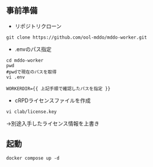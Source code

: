 ## 事前準備
- リポジトリクローン
```
git clone https://github.com/ool-mddo/mddo-worker.git
```
- .envのパス指定
```
cd mddo-worker
pwd
#pwdで現在のパスを取得
vi .env
```
```
WORKERDIR={{ 上記手順で確認したパスを指定 }}
```
- cRPDライセンスファイルを作成
```
vi clab/license.key
```
→別途入手したライセンス情報を上書き

## 起動
```
docker compose up -d
```
